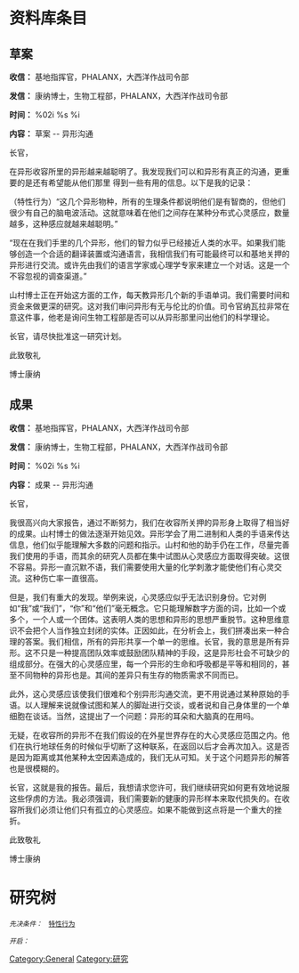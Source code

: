 # 资料库条目

## 草案

**收信：** 基地指挥官，PHALANX，大西洋作战司令部

**发信：** 康纳博士，生物工程部，PHALANX，大西洋作战司令部

**时间：** %02i %s %i

**内容：** 草案 -- 异形沟通

长官，

在异形收容所里的异形越来越聪明了。我发现我们可以和异形有真正的沟通，更重要的是还有希望能从他们那里
得到一些有用的信息。以下是我的记录：

（特性行为）“这几个异形物种，所有的生理条件都说明他们是有智商的，但他们很少有自己的脑电波活动。这就意味着在他们之间存在某种分布式心灵感应，数量越多，这种感应就越来越聪明。”

“现在在我们手里的几个异形，他们的智力似乎已经接近人类的水平。如果我们能够创造一个合适的翻译装置或沟通语言，我相信我们有可能最终可以和基地关押的异形进行交流。或许先由我们的语言学家或心理学专家来建立一个对话。这是一个不容忽视的调查渠道。”

山村博士正在开始这方面的工作，每天教异形几个新的手语单词。我们需要时间和资金来做更深的研究。这对我们审问异形有无与伦比的价值。司令官纳瓦拉非常在意这件事，他老是询问生物工程部是否可以从异形那里问出他们的科学理论。

长官，请尽快批准这一研究计划。

此致敬礼

博士康纳

## 成果

**收信：** 基地指挥官，PHALANX，大西洋作战司令部

**发信：** 康纳博士，生物工程部，PHALANX，大西洋作战司令部

**时间：** %02i %s %i

**内容：** 成果 -- 异形沟通

长官，

我很高兴向大家报告，通过不断努力，我们在收容所关押的异形身上取得了相当好的成果。山村博士的做法逐渐开始见效。异形学会了用二进制和人类的手语来传达信息，他们似乎能理解大多数的问题和指示。山村和他的助手仍在工作，尽量完善我们使用的手语，而其余的研究人员都在集中试图从心灵感应方面取得突破。这很不容易。异形一直沉默不语，我们需要使用大量的化学刺激才能使他们有心灵交流。这种伤亡率一直很高。

但是，我们有重大的发现。举例来说，心灵感应似乎无法识别身份。它对例如“我”或“我们”，“你”和“他们”毫无概念。它只能理解数字方面的词，比如一个或多个，一个人或一个团体。这表明人类的思想和异形的思想严重脱节。这种思维意识不会把个人当作独立封闭的实体。正因如此，在分析会上，我们拼凑出来一种合理的答案。我们相信，所有的异形共享一个单一的思维。长官，我的意思是所有异形。这不只是一种提高团队效率或鼓励团队精神的手段，这是异形社会不可缺少的组成部分。在强大的心灵感应里，每一个异形的生命和呼吸都是平等和相同的，甚至不同物种的异形也是。其间的差异只有生存的物质需求不同而已。

此外，这心灵感应该使我们很难和个别异形沟通交流，更不用说通过某种原始的手语。以人理解来说就像试图和某人的脚趾进行交谈，或者说和自己身体里的一个单细胞在谈话。当然，这提出了一个问题：异形的耳朵和大脑真的在用吗。

无疑，在收容所的异形不在我们假设的在外星世界存在的大心灵感应范围之内。他们在执行地球任务的时候似乎切断了这种联系，在返回以后才会再次加入。这是否是因为距离或其他某种太空因素造成的，我们无从可知。关于这个问题异形的解答也是很模糊的。

长官，这就是我的报告。最后，我想请求您许可，我们继续研究如何更有效地说服这些俘虏的方法。我必须强调，我们需要新的健康的异形样本来取代损失的。在收容所我们必须让他们只有孤立的心灵感应。如果不能做到这点将是一个重大的挫折。

此致敬礼

博士康纳

# 研究树

*`先决条件：`*
` `[`特性行为`](异形/特性行为 "wikilink")

*`开启：`*

[Category:General](Category:General "wikilink")
[Category:研究](Category:研究 "wikilink")
